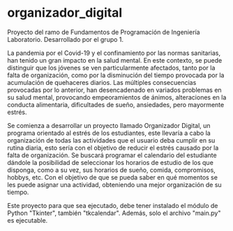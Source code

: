 # organizador_digital
Proyecto del ramo de Fundamentos de Programación de Ingeniería Laboratorio.
Desarrollado por el grupo 1.

La pandemia por el Covid-19 y el confinamiento por las normas sanitarias, han tenido un 
gran impacto en la salud mental. En este contexto, se puede distinguir que los jóvenes 
se ven particularmente afectados, tanto por la falta de organización, como por la 
disminución del tiempo provocada por la acumulación de quehaceres diarios. Las múltiples 
consecuencias provocadas por lo anterior, han desencadenado en variados problemas en su 
salud mental, provocando empeoramientos de ánimos, alteraciones en la conducta 
alimentaria, dificultades de sueño, ansiedades, pero mayormente estrés. 

Se comienza a desarrollar un proyecto llamado Organizador Digital, un programa orientado 
al estrés de los estudiantes, este llevaría a cabo la organización de todas las 
actividades que el usuario deba cumplir en su rutina diaria, esto sería con el objetivo 
de reducir el estrés causado por la falta de organización. Se buscará programar el 
calendario del estudiante dándole la posibilidad de  seleccionar los horarios de estudio 
de los que disponga, como a su vez, sus horarios de sueño, comida, compromisos, hobbys, 
etc. Con el objetivo de que se pueda saber en qué momentos se les puede asignar una 
actividad, obteniendo una mejor organización de su tiempo.

Este proyecto para que sea ejecutado, debe tener instalado el módulo de Python "Tkinter",
también "tkcalendar". Además, solo el archivo "main.py" es ejecutable.
